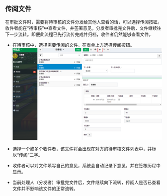 ## 传阅文件

  在审批文件时，需要将待审核的文件分发给其他人查看的话，可以选择传阅按钮。收件者能在“待审核”中查看文件，并签署意见。分发者审批完文件后，文件继续往下一步流转。即便此流程已先行流传完成并归档，收件者仍然能够查看文件。
  
 - 在待审核中，选择需要传阅的文件，在表单上方选择传阅按钮。
 ![](images/传阅01.png)
 - 选择一个或多个收件者，该文件将会出现在对方的待审核文件列表中，并标以“传阅”二字。
 
 - 收件者可以对文件填写自己的意见，系统会自动记录下意见，并在签核历程中显示。
 
 - 当前处理人（分发者）审批完文件后，文件继续向下流转，传阅人是否已查看文件并不影响该文件的正常流转。
